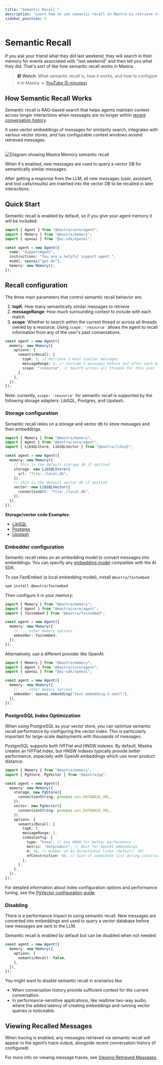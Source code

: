 ```yaml
---
title: "Semantic Recall "
description: "Learn how to use semantic recall in Mastra to retrieve relevant messages from past conversations using vector search and embeddings."
sidebar_position: 5
---
```


# Semantic Recall

If you ask your friend what they did last weekend, they will search in their memory for events associated with "last weekend" and then tell you what they did. That's sort of like how semantic recall works in Mastra.

> **📹 Watch**: What semantic recall is, how it works, and how to configure it in Mastra → [YouTube (5 minutes)](https://youtu.be/UVZtK8cK8xQ)

## How Semantic Recall Works

Semantic recall is RAG-based search that helps agents maintain context across longer interactions when messages are no longer within [recent conversation history](./overview).

It uses vector embeddings of messages for similarity search, integrates with various vector stores, and has configurable context windows around retrieved messages.

<br />
<img
  src="/img/semantic-recall.png"
  alt="Diagram showing Mastra Memory semantic recall"
  width={800}
/>

When it's enabled, new messages are used to query a vector DB for semantically similar messages.

After getting a response from the LLM, all new messages (user, assistant, and tool calls/results) are inserted into the vector DB to be recalled in later interactions.

## Quick Start

Semantic recall is enabled by default, so if you give your agent memory it will be included:

```typescript {9}
import { Agent } from "@mastra/core/agent";
import { Memory } from "@mastra/memory";
import { openai } from "@ai-sdk/openai";

const agent = new Agent({
  name: "SupportAgent",
  instructions: "You are a helpful support agent.",
  model: openai("gpt-4o"),
  memory: new Memory(),
});
```

## Recall configuration

The three main parameters that control semantic recall behavior are:

1. **topK**: How many semantically similar messages to retrieve
2. **messageRange**: How much surrounding context to include with each match
3. **scope**: Whether to search within the current thread or across all threads owned by a resource. Using `scope: 'resource'` allows the agent to recall information from any of the user's past conversations.

```typescript {5-7}
const agent = new Agent({
  memory: new Memory({
    options: {
      semanticRecall: {
        topK: 3, // Retrieve 3 most similar messages
        messageRange: 2, // Include 2 messages before and after each match
        scope: "resource", // Search across all threads for this user
      },
    },
  }),
});
```

Note: currently, `scope: 'resource'` for semantic recall is supported by the following storage adapters: LibSQL, Postgres, and Upstash.

### Storage configuration

Semantic recall relies on a storage and vector db to store messages and their embeddings.

```ts {8-17}
import { Memory } from "@mastra/memory";
import { Agent } from "@mastra/core/agent";
import { LibSQLStore, LibSQLVector } from "@mastra/libsql";

const agent = new Agent({
  memory: new Memory({
    // this is the default storage db if omitted
    storage: new LibSQLStore({
      url: "file:./local.db",
    }),
    // this is the default vector db if omitted
    vector: new LibSQLVector({
      connectionUrl: "file:./local.db",
    }),
  }),
});
```

**Storage/vector code Examples**:

- [LibSQL](/docs/examples/memory/memory-with-libsql)
- [Postgres](/docs/examples/memory/memory-with-pg)
- [Upstash](/docs/examples/memory/memory-with-upstash)

### Embedder configuration

Semantic recall relies on an embedding model to convert messages into embeddings. You can specify any [embedding model](https://sdk.vercel.ai/docs/ai-sdk-core/embeddings) compatible with the AI SDK.

To use FastEmbed (a local embedding model), install `@mastra/fastembed`:

```bash npm2yarn copy
npm install @mastra/fastembed
```

Then configure it in your memory:

```ts {3,8}
import { Memory } from "@mastra/memory";
import { Agent } from "@mastra/core/agent";
import { fastembed } from "@mastra/fastembed";

const agent = new Agent({
  memory: new Memory({
    // ... other memory options
    embedder: fastembed,
  }),
});
```

Alternatively, use a different provider like OpenAI:

```ts {3,8}
import { Memory } from "@mastra/memory";
import { Agent } from "@mastra/core/agent";
import { openai } from "@ai-sdk/openai";

const agent = new Agent({
  memory: new Memory({
    // ... other memory options
    embedder: openai.embedding("text-embedding-3-small"),
  }),
});
```

### PostgreSQL Index Optimization

When using PostgreSQL as your vector store, you can optimize semantic recall performance by configuring the vector index. This is particularly important for large-scale deployments with thousands of messages.

PostgreSQL supports both IVFFlat and HNSW indexes. By default, Mastra creates an IVFFlat index, but HNSW indexes typically provide better performance, especially with OpenAI embeddings which use inner product distance.

```typescript {9-18}
import { Memory } from "@mastra/memory";
import { PgStore, PgVector } from "@mastra/pg";

const agent = new Agent({
  memory: new Memory({
    storage: new PgStore({
      connectionString: process.env.DATABASE_URL,
    }),
    vector: new PgVector({
      connectionString: process.env.DATABASE_URL,
    }),
    options: {
      semanticRecall: {
        topK: 5,
        messageRange: 2,
        indexConfig: {
          type: "hnsw", // Use HNSW for better performance
          metric: "dotproduct", // Best for OpenAI embeddings
          m: 16, // Number of bi-directional links (default: 16)
          efConstruction: 64, // Size of candidate list during construction (default: 64)
        },
      },
    },
  }),
});
```

For detailed information about index configuration options and performance tuning, see the [PgVector configuration guide](/docs/reference/vectors/pg#index-configuration-guide).

### Disabling

There is a performance impact to using semantic recall. New messages are converted into embeddings and used to query a vector database before new messages are sent to the LLM.

Semantic recall is enabled by default but can be disabled when not needed:

```typescript {4}
const agent = new Agent({
  memory: new Memory({
    options: {
      semanticRecall: false,
    },
  }),
});
```

You might want to disable semantic recall in scenarios like:

- When conversation history provide sufficient context for the current conversation.
- In performance-sensitive applications, like realtime two-way audio, where the added latency of creating embeddings and running vector queries is noticeable.

## Viewing Recalled Messages

When tracing is enabled, any messages retrieved via semantic recall will appear in the agent’s trace output, alongside recent conversation history (if configured).

For more info on viewing message traces, see [Viewing Retrieved Messages](./overview#viewing-retrieved-messages).
